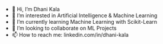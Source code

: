 - 👋 Hi, I’m Dhani Kala
- 👀 I’m interested in Artificial Intelligence & Machine Learning
- 🌱 I’m currently learning Machine Learning with Scikit-Learn
- 💞️ I’m looking to collaborate on ML Projects
- 📫 How to reach me: linkedin.com/in/dhani-kala

<!---
dhani-kala/dhani-kala is a ✨ special ✨ repository because its `README.md` (this file) appears on your GitHub profile.
You can click the Preview link to take a look at your changes.
--->
